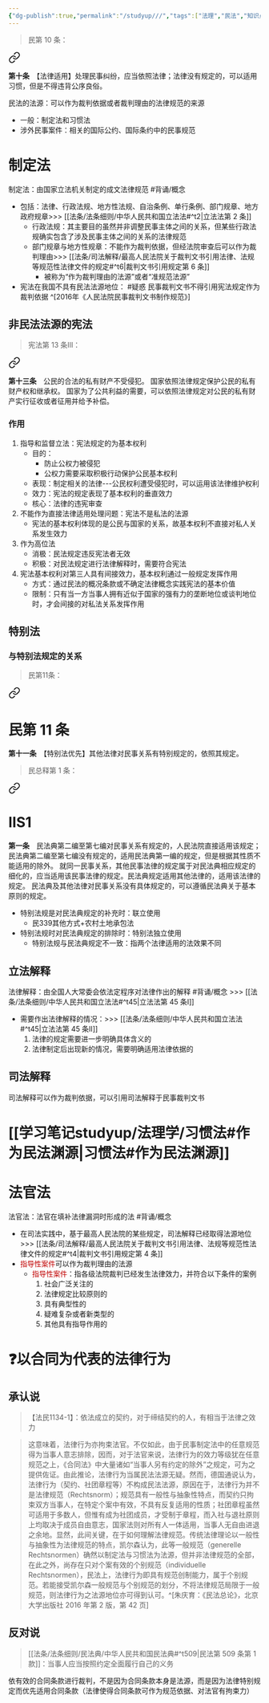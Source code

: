 ```yaml
---
{"dg-publish":true,"permalink":"/studyup///","tags":["法理","民法","知识点"]}
---
```


>民第 10 条：
<div class="transclusion internal-embed is-loaded"><a class="markdown-embed-link" href="/////#t10" aria-label="Open link"><svg xmlns="http://www.w3.org/2000/svg" width="24" height="24" viewBox="0 0 24 24" fill="none" stroke="currentColor" stroke-width="2" stroke-linecap="round" stroke-linejoin="round" class="svg-icon lucide-link"><path d="M10 13a5 5 0 0 0 7.54.54l3-3a5 5 0 0 0-7.07-7.07l-1.72 1.71"></path><path d="M14 11a5 5 0 0 0-7.54-.54l-3 3a5 5 0 0 0 7.07 7.07l1.71-1.71"></path></svg></a><div class="markdown-embed">



**第十条**　【法律适用】处理民事纠纷，应当依照法律；法律没有规定的，可以适用习惯，但是不得违背公序良俗。 

</div></div>


民法的法源：可以作为裁判依据或者裁判理由的法律规范的来源
- 一般：制定法和习惯法
- 涉外民事案件：相关的国际公约、国际条约中的民事规范
# 制定法
制定法：由国家立法机关制定的成文法律规范 #背诵/概念 
- 包括：法律、行政法规、地方性法规、自治条例、单行条例、部门规章、地方政府规章>>> [[法条/法条细则/中华人民共和国立法法#^t2\|立法法第 2 条]]
	- 行政法规：其主要目的虽然并非调整民事主体之间的关系，但某些行政法规确实包含了涉及民事主体之间的关系的法律规范
	- 部门规章与地方性规章：不能作为裁判依据，但经法院审查后可以作为裁判理由>>> [[法条/司法解释/最高人民法院关于裁判文书引用法律、法规等规范性法律文件的规定#^t6\|裁判文书引用规定第 6 条]]
		- 被称为“作为裁判理由的法源”或者“准规范法源”
- 宪法在我国不具有民法法源地位： #疑惑 民事裁判文书不得引用宪法规定作为裁判依据 ^[2016年《人民法院民事裁判文书制作规范》] 
## 非民法法源的宪法
>宪法第 13 条ⅠⅡ：
<div class="transclusion internal-embed is-loaded"><a class="markdown-embed-link" href="////#t13" aria-label="Open link"><svg xmlns="http://www.w3.org/2000/svg" width="24" height="24" viewBox="0 0 24 24" fill="none" stroke="currentColor" stroke-width="2" stroke-linecap="round" stroke-linejoin="round" class="svg-icon lucide-link"><path d="M10 13a5 5 0 0 0 7.54.54l3-3a5 5 0 0 0-7.07-7.07l-1.72 1.71"></path><path d="M14 11a5 5 0 0 0-7.54-.54l-3 3a5 5 0 0 0 7.07 7.07l1.71-1.71"></path></svg></a><div class="markdown-embed">



**第十三条**　公民的合法的私有财产不受侵犯。
国家依照法律规定保护公民的私有财产权和继承权。
国家为了公共利益的需要，可以依照法律规定对公民的私有财产实行征收或者征用并给予补偿。 

</div></div>

### 作用
1. 指导和监督立法：宪法规定的为基本权利
	- 目的：
		- 防止公权力被侵犯
		- 公权力需要采取积极行动保护公民基本权利
	- 表现：制定相关的法律---公民权利遭受侵犯时，可以运用该法律维护权利
	- 效力：宪法的规定表现了基本权利的垂直效力
	- 核心：法律的违宪审查
2. 不能作为直接法律适用处理问题：宪法不是私法的法源
	- 宪法的基本权利体现的是公民与国家的关系，故基本权利不直接对私人关系发生效力
3. 作为高位法
	- 消极：民法规定违反宪法者无效
	- 积极：对民法规定进行法律解释时，需要符合宪法
4. 宪法基本权利对第三人具有间接效力，基本权利通过一般规定发挥作用
	- 方式：通过民法的概况条款或不确定法律概念实践宪法的基本价值
	- 限制：只有当一方当事人拥有近似于国家的强有力的垄断地位或谈判地位时，才会间接的对私法关系发挥作用
## 特别法
### 与特别法规定的关系
> 民第11条： 
<div class="transclusion internal-embed is-loaded"><a class="markdown-embed-link" href="/////#t11" aria-label="Open link"><svg xmlns="http://www.w3.org/2000/svg" width="24" height="24" viewBox="0 0 24 24" fill="none" stroke="currentColor" stroke-width="2" stroke-linecap="round" stroke-linejoin="round" class="svg-icon lucide-link"><path d="M10 13a5 5 0 0 0 7.54.54l3-3a5 5 0 0 0-7.07-7.07l-1.72 1.71"></path><path d="M14 11a5 5 0 0 0-7.54-.54l-3 3a5 5 0 0 0 7.07 7.07l1.71-1.71"></path></svg></a><div class="markdown-embed">

<div class="markdown-embed-title">

# 民第 11 条

</div>


**第十一条**　【特别法优先】其他法律对民事关系有特别规定的，依照其规定。 

</div></div>


>民总释第 1 条：
<div class="transclusion internal-embed is-loaded"><a class="markdown-embed-link" href="////#t1" aria-label="Open link"><svg xmlns="http://www.w3.org/2000/svg" width="24" height="24" viewBox="0 0 24 24" fill="none" stroke="currentColor" stroke-width="2" stroke-linecap="round" stroke-linejoin="round" class="svg-icon lucide-link"><path d="M10 13a5 5 0 0 0 7.54.54l3-3a5 5 0 0 0-7.07-7.07l-1.72 1.71"></path><path d="M14 11a5 5 0 0 0-7.54-.54l-3 3a5 5 0 0 0 7.07 7.07l1.71-1.71"></path></svg></a><div class="markdown-embed">

<div class="markdown-embed-title">

# ⅡS1

</div>


**第一条**　民法典第二编至第七编对民事关系有规定的，人民法院直接适用该规定；民法典第二编至第七编没有规定的，适用民法典第一编的规定，但是根据其性质不能适用的除外。
就同一民事关系，其他民事法律的规定属于对民法典相应规定的细化的，应当适用该民事法律的规定。民法典规定适用其他法律的，适用该法律的规定。
民法典及其他法律对民事关系没有具体规定的，可以遵循民法典关于基本原则的规定。 

</div></div>

- 特别法规是对民法典规定的补充时：联立使用
	- 民339其他方式+农村土地承包法
- 特别法规时对民法典规定的排除时：特别法独立使用
	- 特别法规与民法典规定不一致：指两个法律适用的法效果不同
## 立法解释
法律解释：由全国人大常委会依法定程序对法律作出的解释 #背诵/概念 >>> [[法条/法条细则/中华人民共和国立法法#^t45\|立法法第 45 条Ⅰ]]
- 需要作出法律解释的情况：>>> [[法条/法条细则/中华人民共和国立法法#^t45\|立法法第 45 条Ⅱ]]
	1. 法律的规定需要进一步明确具体含义的
	2. 法律制定后出现新的情况，需要明确适用法律依据的
## 司法解释
司法解释可以作为裁判依据，可以引用司法解释于民事裁判文书
# [[学习笔记studyup/法理学/习惯法#作为民法渊源\|习惯法#作为民法渊源]]
# 法官法 
法官法：法官在填补法律漏洞时形成的法 #背诵/概念 
- 在司法实践中，基于最高人民法院的某些规定，司法解释已经取得法源地位>>> [[法条/司法解释/最高人民法院关于裁判文书引用法律、法规等规范性法律文件的规定#^t4\|裁判文书引用规定第 4 条]]
- <font color="#c00000">指导性案件</font>可以作为裁判理由的法源
	- <font color="#c00000">指导性案件</font>：指各级法院裁判已经发生法律效力，并符合以下条件的案例
		1. 社会广泛关注的
		2. 法律规定比较原则的
		3. 具有典型性的
		4. 疑难复杂或者新类型的
		5. 其他具有指导作用的
# ❓以合同为代表的法律行为
## 承认说
>【法民1134-1】：依法成立的契约，对于缔结契约的人，有相当于法律之效力

>这意味着，法律行为亦拘束法官。不仅如此，由于民事制定法中的任意规范得为当事人意志排除，因而，对于法官来说，法律行为的效力等级犹在任意规范之上，《合同法》中大量诸如“当事人另有约定的除外”之规定，可为之提供佐证。由此推论，法律行为当属民法法源无疑。然而，德国通说认为，法律行为（契约、社团章程等）不构成民法法源，原因在于，法律行为并不是法律规范（Rechtsnorm）；规范具有一般性与抽象性特点，而契约只拘束双方当事人，在特定个案中有效，不具有反复适用的性质；社团章程虽然可适用于多数人，但惟有成为社团成员，才受制于章程，而入社与退社原则上均取决于成员自由意志，国家法则对所有人一体适用，当事人无自由进退之余地。显然，此间关键，在于如何理解法律规范。传统法律理论以一般性与抽象性为法律规范的特点，凯尔森认为，此等一般规范（generelle Rechtsnormen）确然以制定法与习惯法为法源，但并非法律规范的全部，在此之外，尚存在只对个案有效的个别规范（individuelle Rechtsnormen），民法上，法律行为即具有规范创制能力，属于个别规范。若能接受凯尔森一般规范与个别规范的划分，不将法律规范局限于一般规范，则法律行为之法源地位亦可得到认可。^[朱庆育：《民法总论》，北京大学出版社 2016 年第 2 版，第 42 页]
## 反对说
> [[法条/法条细则/民法典/中华人民共和国民法典#^t509\|民法第 509 条第 1 款]]：当事人应当按照约定全面履行自己的义务

依有效的合同条款进行裁判，不是因为合同条款本身是法源，而是因为法律特别规定而优先适用合同条款（法律使得合同条款可作为规范依据、对法官有拘束力）